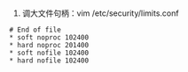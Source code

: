 ##
1. 调大文件句柄：vim /etc/security/limits.conf
```
# End of file
* soft noproc 102400
* hard noproc 201400
* soft nofile 102400
* hard nofile 102400
```
